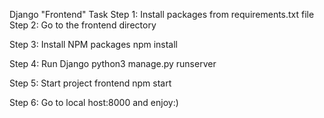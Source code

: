 
Django "Frontend" Task
Step 1: 
Install packages from requirements.txt file
Step 2:
Go to the frontend directory 

Step 3:
Install NPM packages
npm install

Step 4:
Run Django 
python3 manage.py runserver 

Step 5:
Start project frontend
npm start

Step 6:
Go to local host:8000 and enjoy:)
